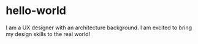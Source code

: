 # hello-world
I am a UX designer with an architecture background. I am excited to bring my design skills to the real world!
